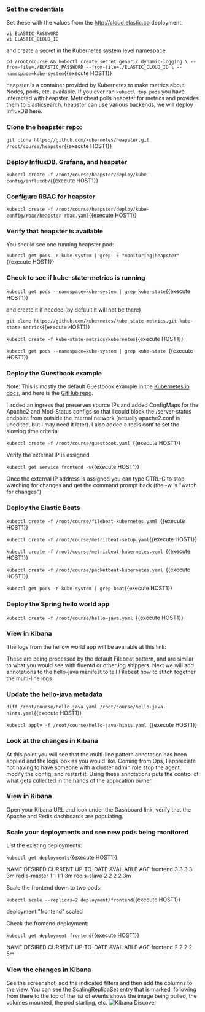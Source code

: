 ### Set the credentials
Set these with the values from the http://cloud.elastic.co deployment:

```
vi ELASTIC_PASSWORD
vi ELASTIC_CLOUD_ID
```

and create a secret in the Kubernetes system level namespace:


`cd /root/course && kubectl create secret generic dynamic-logging \
--from-file=./ELASTIC_PASSWORD --from-file=./ELASTIC_CLOUD_ID \
--namespace=kube-system`{{execute HOST1}}


heapster is a container provided by Kubernetes to make metrics about Nodes, pods, etc. available.  If you ever ran `kubectl top pods` you have interacted with heapster. Metricbeat polls heapster for metrics and provides them to Elasticsearch. heapster can use various backends, we will deploy InfluxDB here.

### Clone the heapster repo:

`git clone https://github.com/kubernetes/heapster.git /root/course/heapster`{{execute HOST1}}

### Deploy InfluxDB, Grafana, and heapster

`kubectl create -f /root/course/heapster/deploy/kube-config/influxdb/`{{execute HOST1}}

### Configure RBAC for heapster

`kubectl create -f /root/course/heapster/deploy/kube-config/rbac/heapster-rbac.yaml`{{execute HOST1}}

### Verify that heapster is available

You should see one running heapster pod:

`kubectl get pods -n kube-system | grep -E "monitoring|heapster"`{{execute HOST1}}

### Check to see if kube-state-metrics is running

`kubectl get pods --namespace=kube-system | grep kube-state`{{execute HOST1}}

and create it if needed (by default it will not be there)


`git clone https://github.com/kubernetes/kube-state-metrics.git kube-state-metrics`{{execute HOST1}}

`kubectl create -f kube-state-metrics/kubernetes`{{execute HOST1}}

`kubectl get pods --namespace=kube-system | grep kube-state `{{execute HOST1}}



### Deploy the Guestbook example
Note: This is mostly the default Guestbook example in the [Kubernetes.io docs](https://kubernetes.io/docs/tutorials/stateless-application/guestbook/), and here is the [GitHub repo](https://github.com/kubernetes/examples/blob/master/guestbook/all-in-one/guestbook-all-in-one.yaml).

I added an ingress that preserves source IPs and added ConfigMaps for the Apache2 and Mod-Status configs so that I could block the /server-status endpoint from outside the internal network (actually apache2.conf is unedited, but I may need it later).  I also added a redis.conf to set the slowlog time criteria.


`kubectl create -f /root/course/guestbook.yaml `{{execute HOST1}}

Verify the external IP is assigned


`kubectl get service frontend -w`{{execute HOST1}}

Once the external IP address is assigned you can type CTRL-C to stop watching for changes and get the command prompt back (the -w is "watch for changes")

### Deploy the Elastic Beats

`kubectl create -f /root/course/filebeat-kubernetes.yaml `{{execute HOST1}}

`kubectl create -f /root/course/metricbeat-setup.yaml`{{execute HOST1}}

`kubectl create -f /root/course/metricbeat-kubernetes.yaml `{{execute HOST1}}

`kubectl create -f /root/course/packetbeat-kubernetes.yaml `{{execute HOST1}}

`kubectl get pods -n kube-system | grep beat`{{execute HOST1}}

### Deploy the Spring hello world app

`kubectl create -f /root/course/hello-java.yaml `{{execute HOST1}}

### View in Kibana
The logs from the hellow world app will be available at this link:

These are being processed by the default Filebeat pattern, and are similar to what you would see with fluentd or other log shippers.  Next we will add annotations to the hello-java manifest to tell Filebeat how to stitch together the multi-line logs

### Update the hello-java metadata

`diff /root/course/hello-java.yaml /root/course/hello-java-hints.yaml`{{execute HOST1}}

`kubectl apply -f /root/course/hello-java-hints.yaml `{{execute HOST1}}

### Look at the changes in Kibana
At this point you will see that the multi-line pattern annotation has been applied and the logs look as you would like. Coming from Ops, I appreciate not having to have someone with a cluster admin role stop the agent, modify the config, and restart it.  Using these annotations puts the control of what gets collected in the hands of the application owner.

### View in Kibana

Open your Kibana URL and look under the Dashboard link, verify that the Apache and Redis dashboards are populating.

### Scale your deployments and see new pods being monitored
List the existing deployments:

`kubectl get deployments`{{execute HOST1}}

NAME           DESIRED   CURRENT   UP-TO-DATE   AVAILABLE   AGE
frontend       3         3         3            3           3m
redis-master   1         1         1            1           3m
redis-slave    2         2         2            2           3m


Scale the frontend down to two pods:

`kubectl scale --replicas=2 deployment/frontend`{{execute HOST1}}

deployment "frontend" scaled


Check the frontend deployment:

`kubectl get deployment frontend`{{execute HOST1}}

NAME       DESIRED   CURRENT   UP-TO-DATE   AVAILABLE   AGE
frontend   2         2         2            2           5m


### View the changes in Kibana
See the screenshot, add the indicated filters and then add the columns to the view.  You can see the ScalingReplicaSet entry that is marked, following from there to the top of the list of events shows the image being pulled, the volumes mounted, the pod starting, etc.
![Kibana Discover](https://raw.githubusercontent.com/elastic/examples/master/MonitoringKubernetes/scaling-discover.png)
